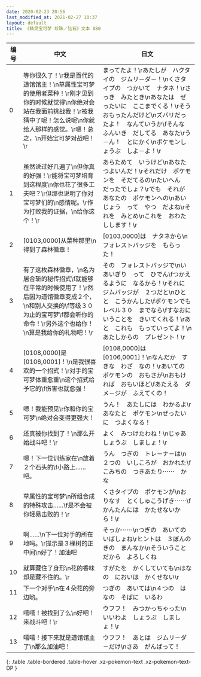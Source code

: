 ```yaml
---
date: 2020-02-23 20:56
last_modified_at: 2021-02-27 10:37
layout: default
title: 《精灵宝可梦 珍珠／钻石》文本 080
---
```

| 编号 | 中文 | 日文 |
| ---- | ---- | ---- |
| 0 | 等你很久了！\r我是百代的道馆馆主！\n草属性宝可梦的使用者菜种！\r刚才见到你的时候就觉得\n你绝对会站在我面前挑战我！\r被我猜中了呢！怎么说呢\n你就给人那样的感觉。\r嗯！总之，\n开始宝可梦对战吧！\r | まってたよ！\rあたしが　ハクタイの　ジムリ－ダ－！\nくさタイプの　つかいて　ナタネ！\rさっき　みたとき\nあなたは　ぜったいに　ここまでくる！\rそう　おもったんだけど\nズバリだったよ！　なんていうか\fそんな　ふんいき　だしてる　あなた\rう－ん！　とにかく\nポケモンしょうぶ　しよ－よ！\r |
| 1 | 虽然说过好几遍了\n但你真的好强！\r能将宝可梦培育到这程度\n你也花了很多工夫吧？\r但那也说明了你对宝可梦们的\n感情呢。\r作为打败我的证据，\n给你这个！\r | あらためて　いうけど\nあなた　つよいんだ！\rそれだけ　ポケモンを　そだてるの\nたいへん　だったでしょ？\rでも　それが　あなたの　ポケモンへの\nあいじょう　って　やつ　だよね\rそれを　みとめ\nこれを　おわたしします！\r |
| 2 | [0103,0000]从菜种那里\n得到了森林徽章！ | [0103,0000]は　ナタネから\nフォレストバッジを　もらった！ |
| 3 | 有了这枚森林徽章，\n名为居合斩的秘传招式\f就能够在平常的时候使用了！\r然后因为道馆徽章变成２个，\n和别人交换的\f等级３０为止的宝可梦\f都会听你的命令！\r另外这个也给你！\n算是我给你的礼物吧！\r | その　フォレストバッジで\nいあいぎり　って　ひでん\fつかえるように　なるから！\rそれに　ジムバッジが　２つだと\nひとと　こうかんした\fポケモンでも　レベル３０　までなら\fすなおに　いうことを　きいてくれる！\rあと　これも　もっていってよ！\nあたしからの　プレゼント！\r |
| 4 | [0108,0000]是[0106,0001]！\n是我很喜欢的一个招式！\r对手的宝可梦体重愈重\n这个招式给予它的\f伤害也就愈强！ | [0108,0000]は　[0106,0001]！\nなんだか　すきな　わざ　なの！\rあいての　ポケモンの　おもさが\nおもければ　おもいほど\fあたえる　ダメ－ジが　ふえてくの！ |
| 5 | 嗯！我能预见\r你和你的宝可梦\n绝对会变得更强大！ | うん！　あたしには　わかるよ\rあなたと　ポケモン\nぜったいに　つよくなる！ |
| 6 | 还真被你找到了！\n那么开始战斗吧！\r | よく　みつけたわね！\nじゃあ　しょうぶ　しましょ！\r |
| 7 | 嗯！下一位训练家在\n放着２个石头的\f小路上……吧。 | うん　つぎの　トレ－ナ－は\n２つの　いしころが　おかれた\fこみちの　つきあたり⋯⋯　かな |
| 8 | 草属性的宝可梦\n所组合成的特殊攻击……\f是不会被你轻易击败的！\r | くさタイプの　ポケモンが\nおりなす　とくしゅこうげき⋯⋯\fかんたんには　かたせないから！\r |
| 9 | 啊……\n下一位对手的所在地吗。\r提示是３棵树的正中间\n好了！加油吧 | そっか⋯⋯\nつぎの　あいての　いばしょね\rヒントは　３ぼんの　きの　まんなか\nそういうことだから　よろしくね |
| 10 | 就算藏住了身形\n花的香味却是藏不住的。\r | すがたを　かくしていても\nはなの　においは　かくせない\r |
| 11 | 下一个对手\n在４朵花的旁边哟。 | つぎの　あいては\n４つの　はなの　そばに　いるわ |
| 12 | 嘻嘻！被找到了么\n好吧！来战斗吧！\r | ウフフ！　みつかっちゃった\nいいわよ　しょうぶ　しましょ！\r |
| 13 | 嘻嘻！接下来就是道馆馆主了\n那么加油吧！ | ウフフ！　あとは　ジムリ－ダ－だけ\nさあ　がんばって！ |
{: .table .table-bordered .table-hover .xz-pokemon-text .xz-pokemon-text-DP }